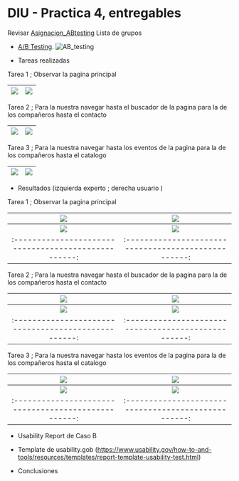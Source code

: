 # DIU - Practica 4, entregables


Revisar [Asignacion_ABtesting](https://github.com/mgea/DIU/blob/master/P4/Asignacion_ABtesting.pdf)
Lista de grupos 

* [A/B Testing](Cuestionario%20SUS%20DIU%20(1).xlsx). 
![AB_testing](AB_testing.png)

* Tareas realizadas
  
Tarea 1 ; Observar la pagina principal

| ![](img/principal_a.png) | ![](img/principal_lib.png) |
|:--------------------------------------------------:|:--------------------------------------------------:|

Tarea 2 ; Para la nuestra navegar hasta el buscador de la pagina para la de los compañeros hasta el contacto

| ![](img/buscar_a.png) | ![](img/contacto_a.png) |
|:--------------------------------------------------:|:--------------------------------------------------:|

Tarea 3 ; Para la nuestra navegar hasta los eventos de la pagina para la de los compañeros hasta el catalogo

| ![](img/eventos_a.png) | ![](img/catalogo_b.png) |
|:--------------------------------------------------:|:--------------------------------------------------:|

* Resultados (izquierda experto ; derecha usuario )

Tarea 1 ; Observar la pagina principal

| ![](img/principal_a_h1.png) | ![](img/principal_lib.png) |
|:--------------------------------------------------:|:--------------------------------------------------:|
| ![](img/principal_b_h1.png)| ![](img/principal_lib.png) |
|:--------------------------------------------------:|:--------------------------------------------------:|

Tarea 2 ; Para la nuestra navegar hasta el buscador de la pagina para la de los compañeros hasta el contacto

| ![](img/buscar_a_h1.png) | ![](img/contacto_a.png) |
|:--------------------------------------------------:|:--------------------------------------------------:|
| ![](img/contacto_a_h1.png) | ![](img/contacto_a.png) |
|:--------------------------------------------------:|:--------------------------------------------------:|

Tarea 3 ; Para la nuestra navegar hasta los eventos de la pagina para la de los compañeros hasta el catalogo

| ![](img/eventos_a_h1.png) | ![](img/catalogo_b.png) |
|:--------------------------------------------------:|:--------------------------------------------------:|
| ![](img/catalogo_b_h1.png)| ![](img/catalogo_b.png) |
|:--------------------------------------------------:|:--------------------------------------------------:|

* Usability Report de Caso B
* Template de usability.gob (https://www.usability.gov/how-to-and-tools/resources/templates/report-template-usability-test.html) 

* Conclusiones
